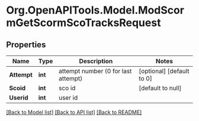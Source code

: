 # Org.OpenAPITools.Model.ModScormGetScormScoTracksRequest

## Properties

Name | Type | Description | Notes
------------ | ------------- | ------------- | -------------
**Attempt** | **int** | attempt number (0 for last attempt) | [optional] [default to 0]
**Scoid** | **int** | sco id | [default to null]
**Userid** | **int** | user id | 

[[Back to Model list]](../README.md#documentation-for-models) [[Back to API list]](../README.md#documentation-for-api-endpoints) [[Back to README]](../README.md)

